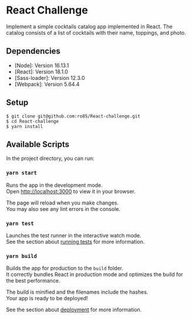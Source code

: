 # React Challenge

Implement a simple cocktails catalog app implemented in React.
The catalog consists of a list of cocktails with their name, toppings, and photo.

## Dependencies

* [Node]: Version 16.13.1
* [React]: Version 18.1.0
* [Sass-loader]: Version 12.3.0
* [Webpack]: Version 5.64.4

## Setup

```
$ git clone git@github.com:ro85/React-challenge.git
$ cd React-challenge
$ yarn install
```

## Available Scripts

In the project directory, you can run:

### `yarn start`

Runs the app in the development mode.\
Open [http://localhost:3000](http://localhost:3000) to view it in your browser.

The page will reload when you make changes.\
You may also see any lint errors in the console.

### `yarn test`

Launches the test runner in the interactive watch mode.\
See the section about [running tests](https://facebook.github.io/create-react-app/docs/running-tests) for more information.

### `yarn build`

Builds the app for production to the `build` folder.\
It correctly bundles React in production mode and optimizes the build for the best performance.

The build is minified and the filenames include the hashes.\
Your app is ready to be deployed!

See the section about [deployment](https://facebook.github.io/create-react-app/docs/deployment) for more information.

